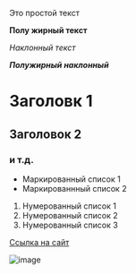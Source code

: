 Это простой текст

**Полу жирный текст**

*Наклонный текст*

***Полужирный наклонный***

# Заголовк 1

## Заголовок 2

### и т.д.

- Маркированный список 1
- Маркированнный список 2


1. Нумерованный список 1
2. Нумерованный список 2
3. Нумерованный список 3

[Ссылка на сайт](https://github.com/Miadr-glitch/Study_1/edit/main/main.md)

![image](https://gb.ru/blog/wp-content/uploads/2023/08/13.png.web)
